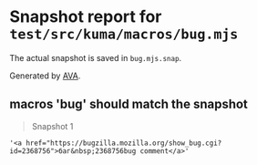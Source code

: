 # Snapshot report for `test/src/kuma/macros/bug.mjs`

The actual snapshot is saved in `bug.mjs.snap`.

Generated by [AVA](https://avajs.dev).

## macros 'bug' should match the snapshot

> Snapshot 1

    '<a href="https://bugzilla.mozilla.org/show_bug.cgi?id=2368756">баг&nbsp;2368756bug comment</a>'
